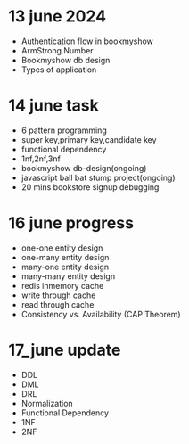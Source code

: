 # 13 june 2024
* Authentication flow in bookmyshow
* ArmStrong Number
* Bookmyshow db design
* Types of application
# 14 june task
* 6 pattern programming
* super key,primary key,candidate key
* functional dependency
* 1nf,2nf,3nf
* bookmyshow db-design(ongoing)
* javascript ball bat stump project(ongoing)
* 20 mins bookstore signup  debugging
# 16 june progress
* one-one entity design
* one-many entity design
* many-one entity design
* many-many entity design
* redis inmemory cache
* write through cache
* read through cache
* Consistency vs. Availability (CAP Theorem)
# 17_june update
* DDL
* DML
* DRL
* Normalization
* Functional Dependency
* 1NF
* 2NF
